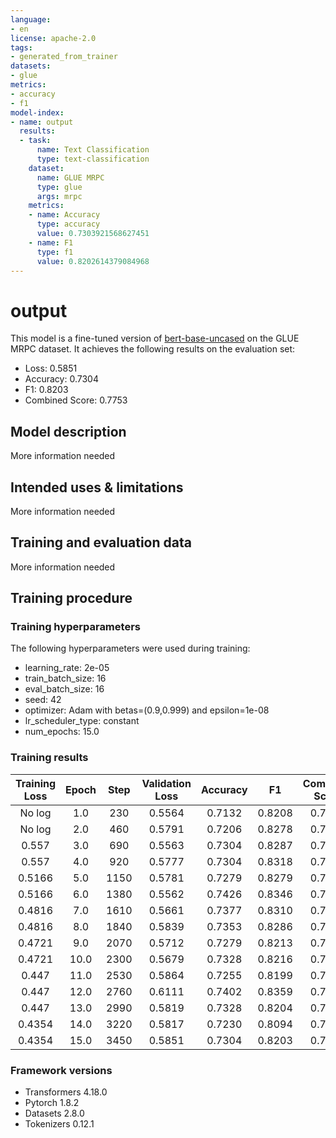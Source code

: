 ```yaml
---
language:
- en
license: apache-2.0
tags:
- generated_from_trainer
datasets:
- glue
metrics:
- accuracy
- f1
model-index:
- name: output
  results:
  - task:
      name: Text Classification
      type: text-classification
    dataset:
      name: GLUE MRPC
      type: glue
      args: mrpc
    metrics:
    - name: Accuracy
      type: accuracy
      value: 0.7303921568627451
    - name: F1
      type: f1
      value: 0.8202614379084968
---
```


<!-- This model card has been generated automatically according to the information the Trainer had access to. You
should probably proofread and complete it, then remove this comment. -->

# output

This model is a fine-tuned version of [bert-base-uncased](https://huggingface.co/bert-base-uncased) on the GLUE MRPC dataset.
It achieves the following results on the evaluation set:
- Loss: 0.5851
- Accuracy: 0.7304
- F1: 0.8203
- Combined Score: 0.7753

## Model description

More information needed

## Intended uses & limitations

More information needed

## Training and evaluation data

More information needed

## Training procedure

### Training hyperparameters

The following hyperparameters were used during training:
- learning_rate: 2e-05
- train_batch_size: 16
- eval_batch_size: 16
- seed: 42
- optimizer: Adam with betas=(0.9,0.999) and epsilon=1e-08
- lr_scheduler_type: constant
- num_epochs: 15.0

### Training results

| Training Loss | Epoch | Step | Validation Loss | Accuracy | F1     | Combined Score |
|:-------------:|:-----:|:----:|:---------------:|:--------:|:------:|:--------------:|
| No log        | 1.0   | 230  | 0.5564          | 0.7132   | 0.8208 | 0.7670         |
| No log        | 2.0   | 460  | 0.5791          | 0.7206   | 0.8278 | 0.7742         |
| 0.557         | 3.0   | 690  | 0.5563          | 0.7304   | 0.8287 | 0.7795         |
| 0.557         | 4.0   | 920  | 0.5777          | 0.7304   | 0.8318 | 0.7811         |
| 0.5166        | 5.0   | 1150 | 0.5781          | 0.7279   | 0.8279 | 0.7779         |
| 0.5166        | 6.0   | 1380 | 0.5562          | 0.7426   | 0.8346 | 0.7886         |
| 0.4816        | 7.0   | 1610 | 0.5661          | 0.7377   | 0.8310 | 0.7844         |
| 0.4816        | 8.0   | 1840 | 0.5839          | 0.7353   | 0.8286 | 0.7819         |
| 0.4721        | 9.0   | 2070 | 0.5712          | 0.7279   | 0.8213 | 0.7746         |
| 0.4721        | 10.0  | 2300 | 0.5679          | 0.7328   | 0.8216 | 0.7772         |
| 0.447         | 11.0  | 2530 | 0.5864          | 0.7255   | 0.8199 | 0.7727         |
| 0.447         | 12.0  | 2760 | 0.6111          | 0.7402   | 0.8359 | 0.7881         |
| 0.447         | 13.0  | 2990 | 0.5819          | 0.7328   | 0.8204 | 0.7766         |
| 0.4354        | 14.0  | 3220 | 0.5817          | 0.7230   | 0.8094 | 0.7662         |
| 0.4354        | 15.0  | 3450 | 0.5851          | 0.7304   | 0.8203 | 0.7753         |


### Framework versions

- Transformers 4.18.0
- Pytorch 1.8.2
- Datasets 2.8.0
- Tokenizers 0.12.1
